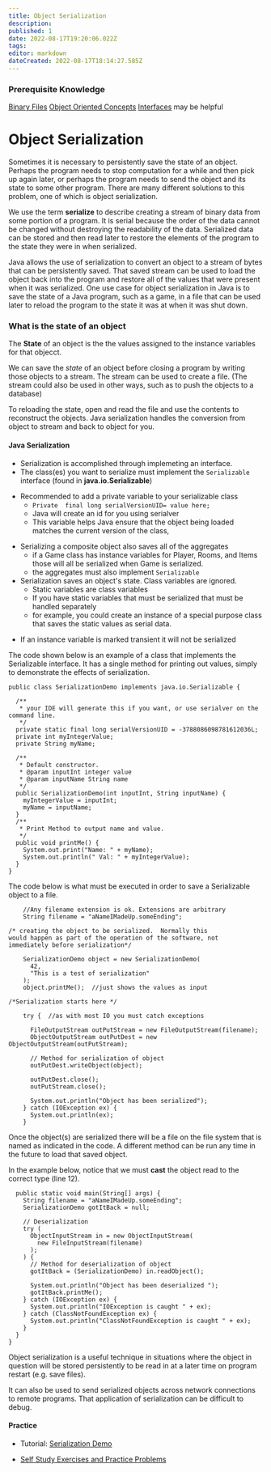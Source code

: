 ```yaml
---
title: Object Serialization
description: 
published: 1
date: 2022-08-17T19:20:06.022Z
tags: 
editor: markdown
dateCreated: 2022-08-17T18:14:27.585Z
---
```


### Prerequisite Knowledge
[Binary Files](/inputOutput/binaryFiles)
[Object Oriented Concepts](/ooConcepts)
[Interfaces](/ooDesign/interfaces) may be helpful


# Object Serialization
Sometimes it is necessary to persistently save the state of an object.   Perhaps the program needs to stop computation for a while and then pick up again later, or perhaps the program needs to send the object and its state to some other program. There are many different solutions to this problem, one of which is object serialization.

We use the term **serialize** to describe creating a stream of binary data from some portion of a program.   It is serial because the order of the data cannot be changed without destroying the readability of the data.  Serialized data can be stored and then read later to restore the elements of the program to the state they were in when serialized.

Java allows the use of serialization to convert an object to a stream of bytes that can be persistently saved.  That saved stream can be used to load the object back into the program and restore all of the values that were present when it was serialized.  One use case for object serialization in Java is to save the state of a Java program, such as a game, in a file that can be used later to reload the program to the state it was at when it was shut down.


### What is the state of an object
The **State**  of an object is the the values assigned to the instance variables for that objecct.  

We can save the *state* of  an object before closing a program by writing those objects to a stream.  The stream can be used to create a file.  (The stream could also be used in other ways, such as to push the objects to a database)
 
To reloading the state, open and read the file and use the contents to reconstruct the objects.   Java serialization handles the conversion from object to stream and back to object for you. 

#### Java Serialization

* Serialization is accomplished through implemeting an interface.
* The class(es) you want to serialize must implement the `Serializable` interface (found in **java.io.Serializable**)
- Recommended to add a private variable to your serializable class
  - `Private  final long serialVersionUID= value here;`
  - Java will create an id for you using serialver
  - This variable helps Java ensure that the object being loaded matches the current version of the class,
* Serializing a composite object also saves all of the aggregates
    * if a Game class has instance variables for Player, Rooms, and Items those will all be serialized when Game is serialized.
    * the aggregates must also implement `Serializable`
*  Serialization saves an object's state.  Class variables are ignored.
    * Static variables are class variables
    * If you have static variables that must be serialized that must be handled separately
    * for example, you could create an instance of a special purpose class that saves the static values as serial data.
- If an instance variable is marked transient it will not be serialized

The code shown below is an example of a class that implements the Serializable interface.  It has a single method for printing out values, simply to demonstrate the effects of serialization.   

```
public class SerializationDemo implements java.io.Serializable {

  /**
   * your IDE will generate this if you want, or use serialver on the command line.
   */
  private static final long serialVersionUID = -3788086098781612036L;
  private int myIntegerValue;
  private String myName;

  /**
   * Default constructor.
   * @param inputInt integer value
   * @param inputName String name
   */
  public SerializationDemo(int inputInt, String inputName) {
    myIntegerValue = inputInt;
    myName = inputName;
  }
  /**
   * Print Method to output name and value.
   */
  public void printMe() {
    System.out.print("Name: " + myName);
    System.out.println(" Val: " + myIntegerValue);
  }
}
```
The code below is what must be executed in order to save a Serializable object to a file.   

```
    //Any filename extension is ok. Extensions are arbitrary
    String filename = "aNameIMadeUp.someEnding";

/* creating the object to be serialized.  Normally this
would happen as part of the operation of the software, not
immediately before serialization*/

    SerializationDemo object = new SerializationDemo(
      42,
      "This is a test of serialization"
    );
    object.printMe();  //just shows the values as input

/*Serialization starts here */

    try {  //as with most IO you must catch exceptions
      
      FileOutputStream outPutStream = new FileOutputStream(filename);
      ObjectOutputStream outPutDest = new ObjectOutputStream(outPutStream);

      // Method for serialization of object
      outPutDest.writeObject(object);

      outPutDest.close();
      outPutStream.close();

      System.out.println("Object has been serialized");
    } catch (IOException ex) {
      System.out.println(ex);
    }
```
Once the object(s) are serialized there will be a file on the file system that is named as indicated in the code.   A different method can be run any time in the future to load that saved object.

In the example below, notice that we must **cast** the object read to the correct type (line 12).

```
  public static void main(String[] args) {
    String filename = "aNameIMadeUp.someEnding";
    SerializationDemo gotItBack = null;

    // Deserialization
    try (
      ObjectInputStream in = new ObjectInputStream(
        new FileInputStream(filename)
      );
    ) {
      // Method for deserialization of object
      gotItBack = (SerializationDemo) in.readObject();

      System.out.println("Object has been deserialized ");
      gotItBack.printMe();
    } catch (IOException ex) {
      System.out.println("IOException is caught " + ex);
    } catch (ClassNotFoundException ex) {
      System.out.println("ClassNotFoundException is caught " + ex);
    }
  }
}
```

Object serialization is a useful technique in situations where the object in question will be stored persistently to be read in at a later time on program restart (e.g. save files).  

It can also be used to send serialized objects across network connections to remote programs.  That application  of serialization can be difficult to debug.



#### Practice 
- Tutorial: [Serialization Demo](http://localhost:8888/lab/tree/tutorials/inputOutput/serialization.ipynb) 

- [Self Study Exercises and Practice Problems](/practiceActivities/inputOutput/serialization)  
